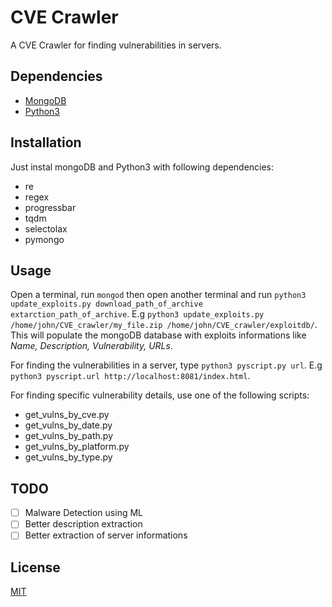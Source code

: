 # CVE Crawler
A CVE Crawler for finding vulnerabilities in servers.
## Dependencies
* [MongoDB](https://www.mongodb.com/)
* [Python3](https://www.python.org/download/releases/3.0/)
## Installation
Just instal mongoDB and Python3 with following dependencies:
* re
* regex
* progressbar
* tqdm
* selectolax
* pymongo

## Usage
Open a terminal, run ```mongod``` then open another terminal and run ```python3 update_exploits.py download_path_of_archive extarction_path_of_archive```. E.g ```python3 update_exploits.py /home/john/CVE_crawler/my_file.zip /home/john/CVE_crawler/exploitdb/```. This will populate the mongoDB database with exploits informations like *Name, Description, Vulnerability, URLs*. 

For finding the vulnerabilities in a server, type ```python3 pyscript.py url```. E.g ```python3 pyscript.url http://localhost:8081/index.html```.

For finding specific vulnerability details, use one of the following scripts:
* get_vulns_by_cve.py
* get_vulns_by_date.py
* get_vulns_by_path.py
* get_vulns_by_platform.py
* get_vulns_by_type.py
## TODO
- [ ] Malware Detection using ML
- [ ] Better description extraction
- [ ] Better extraction of server informations

## License
[MIT](https://choosealicense.com/licenses/mit/)